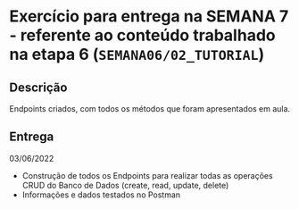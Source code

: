 # Exercício para entrega na SEMANA 7 - referente ao conteúdo trabalhado na etapa 6 (`SEMANA06/02_TUTORIAL`)

## Descrição
Endpoints criados, com todos os métodos que foram apresentados em aula.

## Entrega
03/06/2022
- Construção de todos os Endpoints para realizar todas as operações CRUD do Banco de Dados (create, read, update, delete)
- Informações e dados testados no Postman
